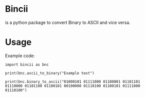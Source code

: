 # Bincii
is a python package to convert Binary to ASCII and vice versa.

# Usage
Example code:
```
import bincii as bnc

print(bnc.ascii_to_binary("Example text")

print(bnc.binary_to_ascii("01000101 01111000 01100001 01101101 01110000 01101100 01100101 00100000 01110100 01100101 01111000 01110100")
```